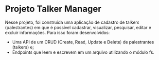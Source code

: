 # Projeto Talker Manager

Nesse projeto, foi construída uma aplicação de cadastro de talkers (palestrantes) em que é possível cadastrar, visualizar, pesquisar, editar e excluir informações. Para isso foram desenvolvidos:

- Uma API de um CRUD (Create, Read, Update e Delete) de palestrantes (talkers) e;
- Endpoints que leem e escrevem em um arquivo utilizando o módulo fs.
